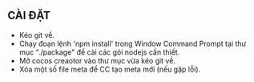 ## CÀI ĐẶT
* Kéo git về.
* Chạy đoạn lệnh 'npm install' trong Window Command Prompt tại thư mục "./package" để cài các gói nodejs cần thiết.
* Mở cocos creaotor vào thư mục vừa kéo git về.
* Xóa một số file meta để CC tạo meta mới (nếu gặp lỗi).
